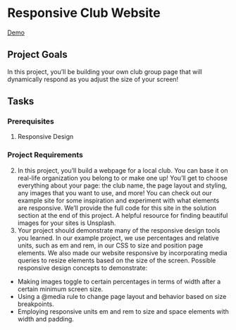# Responsive Club Website
 

 [Demo](https://github.com/silvanaselmani/Responsive-Club-Website.git)

 ## Project Goals
 In this project, you’ll be building your own club group page that will dynamically respond as you adjust the size of your screen!​
## Tasks
### Prerequisites
1. Responsive Design
### Project Requirements
2. In this project, you’ll build a webpage for a local club. You can base it on real-life organization you belong to or make one up! You’ll get to choose everything about your page: the club name, the page layout and styling, any images that you want to use, and more! You can check out our example site for some inspiration and experiment with what elements are responsive. We’ll provide the full code for this site in the solution section at the end of this project.
A helpful resource for finding beautiful images for your sites is Unsplash.
3. Your project should demonstrate many of the responsive design tools you learned. In our example project, we use percentages and relative units, such as em and rem, in our CSS to size and position page elements. We also made our website responsive by incorporating media queries to resize elements based on the size of the screen.
Possible responsive design concepts to demonstrate:​
- Making images toggle to certain percentages in terms of width after a certain minimum screen size.
- Using a @media rule to change page layout and behavior based on size breakpoints.
- Employing responsive units em and rem to size and space elements with width and padding.
